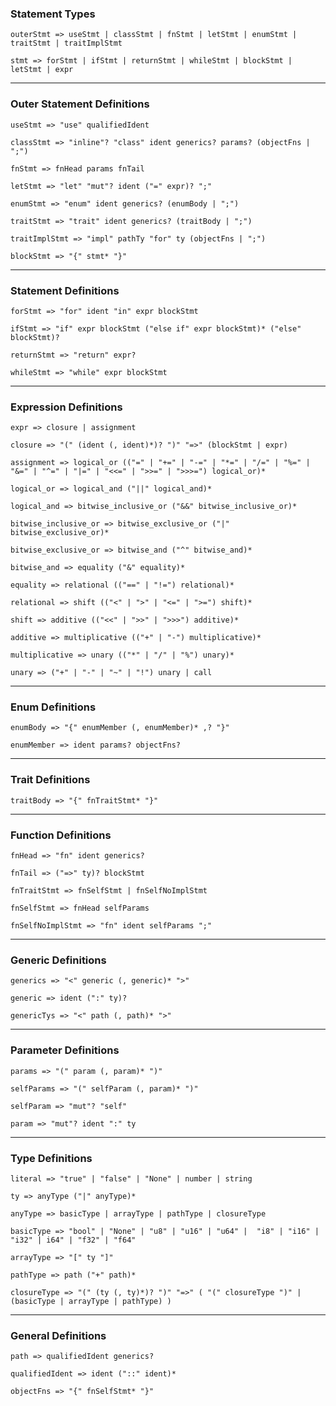### Statement Types

`outerStmt => useStmt | classStmt | fnStmt | letStmt | enumStmt | traitStmt | traitImplStmt`

`stmt => forStmt | ifStmt | returnStmt | whileStmt | blockStmt | letStmt | expr`

_________________________________
### Outer Statement Definitions

`useStmt => "use" qualifiedIdent`

`classStmt => "inline"? "class" ident generics? params? (objectFns | ";")`

`fnStmt => fnHead params fnTail`

`letStmt => "let" "mut"? ident ("=" expr)? ";"`

`enumStmt => "enum" ident generics? (enumBody | ";")`

`traitStmt => "trait" ident generics? (traitBody | ";")`

`traitImplStmt => "impl" pathTy "for" ty (objectFns | ";")`

`blockStmt => "{" stmt* "}"`

_________________________________
### Statement Definitions

`forStmt => "for" ident "in" expr blockStmt`

`ifStmt => "if" expr blockStmt ("else if" expr blockStmt)* ("else" blockStmt)?`

`returnStmt => "return" expr?`

`whileStmt => "while" expr blockStmt`

_________________________________
### Expression Definitions

`expr => closure | assignment`

`closure => "(" (ident (, ident)*)? ")" "=>" (blockStmt | expr)`

`assignment => logical_or (("=" | "+=" | "-=" | "*=" | "/=" | "%=" | "&=" | "^=" | "|=" | "<<=" | ">>=" | ">>>=") logical_or)*`

`logical_or => logical_and ("||" logical_and)*`

`logical_and => bitwise_inclusive_or ("&&" bitwise_inclusive_or)*`

`bitwise_inclusive_or => bitwise_exclusive_or ("|" bitwise_exclusive_or)*`

`bitwise_exclusive_or => bitwise_and ("^" bitwise_and)*`

`bitwise_and => equality ("&" equality)*`

`equality => relational (("==" | "!=") relational)*`

`relational => shift (("<" | ">" | "<=" | ">=") shift)*`

`shift => additive (("<<" | ">>" | ">>>") additive)*`

`additive => multiplicative (("+" | "-") multiplicative)*`

`multiplicative => unary (("*" | "/" | "%") unary)*`

`unary => ("+" | "-" | "~" | "!") unary | call`

_________________________________
### Enum Definitions

`enumBody => "{" enumMember (, enumMember)* ,? "}"`

`enumMember => ident params? objectFns?`

_________________________________
### Trait Definitions

`traitBody => "{" fnTraitStmt* "}"`

_________________________________
### Function Definitions
`fnHead => "fn" ident generics?`

`fnTail => ("=>" ty)? blockStmt`

`fnTraitStmt => fnSelfStmt | fnSelfNoImplStmt`

`fnSelfStmt => fnHead selfParams  ` 

`fnSelfNoImplStmt => "fn" ident selfParams ";"`

_________________________________
### Generic Definitions

`generics => "<" generic (, generic)* ">"`

`generic => ident (":" ty)?`

`genericTys => "<" path (, path)* ">"`

_________________________________
### Parameter Definitions

`params => "(" param (, param)* ")"`

`selfParams => "(" selfParam (, param)* ")"`

`selfParam => "mut"? "self"`

`param => "mut"? ident ":" ty`

_________________________________
### Type Definitions

`literal => "true" | "false" | "None" | number | string`

`ty => anyType ("|" anyType)*`

`anyType => basicType | arrayType | pathType | closureType`

`basicType => "bool" | "None" | "u8" | "u16" | "u64" | 
              "i8" | "i16" | "i32" | i64" | "f32" | "f64"`

`arrayType => "[" ty "]"`

`pathType => path ("+" path)*`

`closureType => "(" (ty (, ty)*)? ")" "=>" ( "(" closureType ")" | (basicType | arrayType | pathType) )`


_________________________________
### General Definitions

`path => qualifiedIdent generics?`

`qualifiedIdent => ident ("::" ident)*`

`objectFns => "{" fnSelfStmt* "}"`







